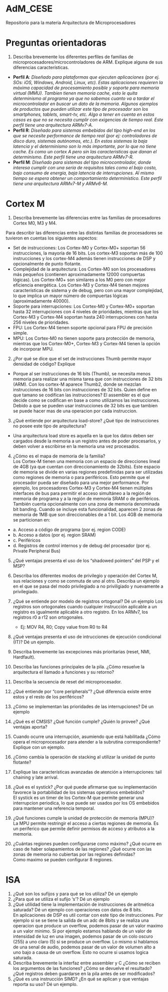 # AdM_CESE
Repositorio para la materia Arquitectura de Microprocesadores

# Preguntas orientadoras
1. Describa brevemente los diferentes perfiles de familias de
microprocesadores/microcontroladores de ARM. Explique alguna de sus diferencias
características.

- **Perfil A**: *Diseñado para plataformas que ejecuten aplicaciones (por ej. SOs: iOS, Windows, Android, Linux, etc). Estas aplicaciones requieren la máxima capacidad de procesamiento posible y soporte para memoria virtual (MMU). Tambien tienen memoria cache, esto le quita determinismo al programa ya que no sabemos cuanto va a tardar el microcontrolador en buscar un dato de la memoria. Algunos ejemplos de productos que pueden utilizar este tipo de procesador son los smartphones, tablets, smart-tv, etc. Algo a tener en cuenta en estos casos es que no se necesita cumplir con exigencias de tiempo real. Este perfil tiene una arquitectura ARMv7-A.*
- **Perfil R**: *Diseñado para sistemas embebidos del tipo high-end en los que se necesite performance de tiempo real (por ej: controladores de disco duro, sistemas autónomos, etc.). En estos sistemas la baja latencia y el determinismo son lo más importante, por lo que no tiene cache. Es como un cortex A pero sin las caracteristicas que danan el determinismo. Este perfil tiene una arquitectura ARMv7-R.*
- **Perfil M**: *Diseñado para sistemas del tipo microcontrolador, donde interesa cumplir con una seria de requisitos tales como el bajo costo, bajo consumo de energía, baja latencia de interrupciones. Al mismo tiempo se espera obtener un comportamiento determinístico. Este perfil tiene una arquitectura ARMv7-M y ARMv6-M.*

# Cortex M
1. Describa brevemente las diferencias entre las familias de procesadores Cortex M0, M3 y
M4.

Para describir las diferencias entre las distintas familias de procesadores se tuvieron en cuentas los siguientes aspectos:
- Set de instrucciones: Los Cortex-M0 y Cortex-M0+ soportan 56 instrucciones, la mayoría de 16 bits. Los cortex-M3 soportan más de 100 instrucciones y los cortex-M4 además tienen instrucciones de DSP y opcionalmente de punto flotante.
- Complejidad de la arquitectura: Los Cortex-M0 son los procesadores más pequeños (contienen aproximadamente 12000 compuertas lógicas). Los Cortex-M0+ son similares a los M0 pero con mejor eficiencia energética. Los Cortex-M3 y Cortex-M4 tienen mejores características de sistema y de debug, pero con una mayor complejidad, lo que implica un mayor número de compuertas lógicas (aproximadamente 40000).
- Soporte para interrupciones: Los Cortex-M0 y Cortex-M0+ soportan hasta 32 interrupciones con 4 niveles de prioridades, mientras que los Cortex-M3 y Cortex-M4 soportan hasta 240 interrupciones con hasta 256 niveles de prioridades.
- FPU: Los Cortex-M4 tienen soporte opcional para FPU de precisión simple.
- MPU: Los Cortex-M0 no tienen soporte para protección de memoria, mientras que los Cortex-M0+, Cortex-M3 y Cortex-M4 tienen la opción de incorporar MPU.

2. ¿Por qué se dice que el set de instrucciones Thumb permite mayor densidad de código?
Explique

- Porque al ser instrucciones de 16 bits (Thumb), se necesita menos memoria para realizar una misma tarea que con instrucciones de 32 bits (ARM). Con los cortex-M aparece Thumb2, donde se mezclan instrucciones de 16 bits con instrucciones de 32 bits. Quien define en que tamano se codifican las instrucciones? El assembler es el que decide como se codifican en base a como utilizamos las instrucciones. Debido a que se pueden usar instrucciones de 32 bits es que tambien se puede hacer mas de una operacion por cada instruccion.

3. ¿Qué entiende por arquitectura load-store? ¿Qué tipo de instrucciones no posee este
tipo de arquitectura?
- Una arquitectura load store es aquella en la que los datos deben ser cargados desde la memoria a un registro antes de poder procesarlos, y deben volver a escribirse en la memoria una vez procesados.
4. ¿Cómo es el mapa de memoria de la familia?\
Los Cortex-M tienen una memoria con un espacio de direcciones lineal de 4GB (ya que cuentan con direccionamiento de 32bits). Este espacio de memoria se divide en varias regiones predefinidas para ser utilizadas como regiones de memoria o para periféricos. Esto permite que el procesador pueda ser diseñado para una mejor performance. Por ejemplo, los procesadores Cortex-M3 y Cortex-M4 tienen múltiples interfaces de bus para permitir el acceso simultáneo a la región de memoria de programa y a la región de memoria SRAM o de periféricos. También cuenta opcionalmente con una zona de memoria denominada bit banding. Cuando se incluye esta funcionalidad, aparecen 2 zonas de memoria de 1MB que son direccionables de a 1 bit. Los 4GB de memoria se particionan en:
- a. Acceso a código de programa (por ej. region CODE)
- b. Acceso a datos (por ej. region SRAM)
- c. Periféricos
- d. Registros de control internos y de debug del procesador (por ej. Private Peripheral Bus)

5. ¿Qué ventajas presenta el uso de los “shadowed pointers” del PSP y el MSP?
6. Describa los diferentes modos de privilegio y operación del Cortex M, sus relaciones y
como se conmuta de uno al otro. Describa un ejemplo en el que se pasa del modo
privilegiado a no priviligiado y nuevamente a privilegiado.
7. ¿Qué se entiende por modelo de registros ortogonal? Dé un ejemplo
Los registros son ortogonales cuando cualquier instrucción aplicable a un registro es igualmente aplicable a otro registro. En los ARMv7, los registros r0 a r12 son ortogonales. 
    - Ej: MOV R4, R0; Copy value from R0 to R4
    
8. ¿Qué ventajas presenta el uso de intrucciones de ejecución condicional (IT)? Dé un ejemplo.
9. Describa brevemente las excepciones más prioritarias (reset, NMI, Hardfault).
10. Describa las funciones principales de la pila. ¿Cómo resuelve la arquitectura el llamado a funciones y su retorno?
11. Describa la secuencia de reset del microprocesador.
12. ¿Qué entiende por “core peripherals”? ¿Qué diferencia existe entre estos y el resto de los periféricos?
13. ¿Cómo se implementan las prioridades de las interrupciones? Dé un ejemplo
14. ¿Qué es el CMSIS? ¿Qué función cumple? ¿Quién lo provee? ¿Qué ventajas aporta?
15. Cuando ocurre una interrupción, asumiendo que está habilitada ¿Cómo opera el microprocesador para atender a la subrutina correspondiente? Explique con un ejemplo.
16. ¿Cómo cambia la operación de stacking al utilizar la unidad de punto flotante?
17. Explique las características avanzadas de atención a interrupciones: tail chaining y late arrival.


17. ¿Qué es el systick? ¿Por qué puede afirmarse que su implementación favorece la portabilidad de los sistemas operativos embebidos?\
El systick es un timer de los Cortex-M que permite generar una interrupcion periodica, lo que puede ser usados por los OS embebidos para mantener una referencia temporal.
18. ¿Qué funciones cumple la unidad de protección de memoria (MPU)?\
La MPU permite restringir el acceso a ciertas regiones de memoria. Es un periferico que permite definir permisos de acceso y atributos a la memoria.
19. ¿Cuántas regiones pueden configurarse como máximo? ¿Qué ocurre en caso de haber
solapamientos de las regiones? ¿Qué ocurre con las zonas de memoria no cubiertas por las
regiones definidas?\
Como maximo se pueden configurar 8 regiones.

# ISA
1. ¿Qué son los sufijos y para qué se los utiliza? Dé un ejemplo
2. ¿Para qué se utiliza el sufijo ‘s’? Dé un ejemplo
3. ¿Qué utilidad tiene la implementación de instrucciones de aritmética saturada? Dé un
ejemplo con operaciones con datos de 8 bits.\
En aplicaciones de DSP es util contar con este tipo de instrucciones. Por ejemplo si se se tiene la salida de un adc de 8bits y se realiza una operacion que produce un overflow, podemos pasar de un valor maximo a un valor minimo. Si por ejemplo estamos hablando de un valor de intensidad de luz en una imagen, podemos pasar de un colo oscuro (255) a uno claro (5) si se produce un overflow. Lo mismo si hablamos de una senal de audio, podemos pasar de un valor de volumen alto a uno bajo a causa de un overflow. Esto no ocurre si usamos logica saturada.
4. Describa brevemente la interfaz entre assembler y C ¿Cómo se reciben los argumentos
de las funciones? ¿Cómo se devuelve el resultado? ¿Qué registros deben guardarse en la
pila antes de ser modificados?
5. ¿Qué es una instrucción SIMD? ¿En qué se aplican y que ventajas reporta su uso? Dé un
ejemplo.
